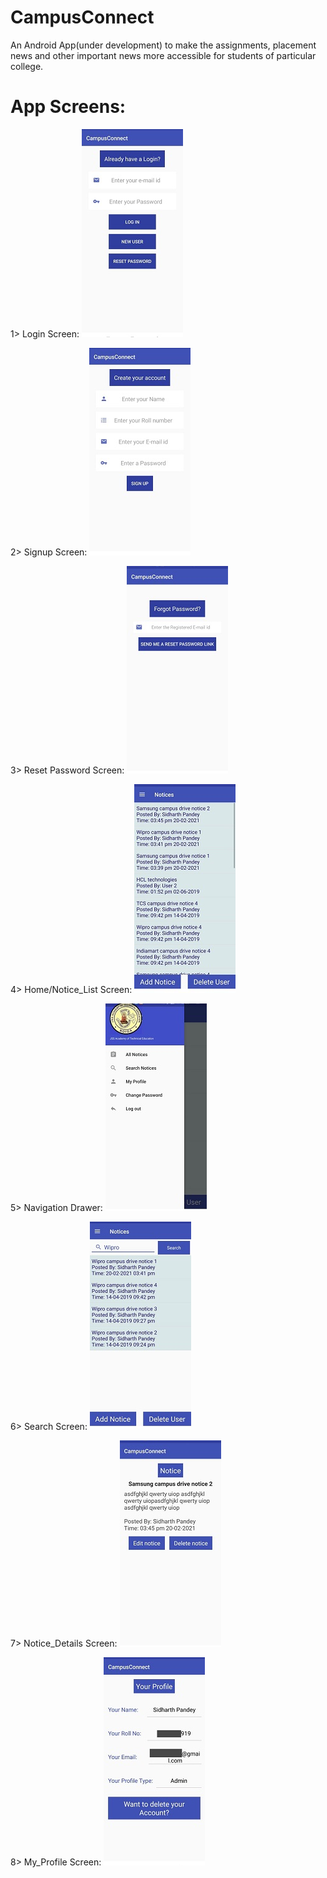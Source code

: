 # CampusConnect
An Android App(under development) to make the assignments, placement news and other important news more accessible for students of particular college.

App Screens:
============
1> Login Screen:
![Login Screen](https://github.com/SidP919/CampusConnect/blob/master/screens/CC_Login_Screen.jpeg)

2> Signup Screen:
![SignUp Screen](https://github.com/SidP919/CampusConnect/blob/master/screens/CC_SignUp_Screen.jpeg)

3> Reset Password Screen:
![Reset Password Screen](https://github.com/SidP919/CampusConnect/blob/master/screens/CC_ResetPwd_Screen.jpeg)

4> Home/Notice_List Screen:
![Home/Notice_List Screen](https://github.com/SidP919/CampusConnect/blob/master/screens/CC_Home_Screen.jpeg)

5> Navigation Drawer:
![Navigation Drawer](https://github.com/SidP919/CampusConnect/blob/master/screens/CC_NavDrawer_Screen.jpeg)

6> Search Screen:
![Search Screen](https://github.com/SidP919/CampusConnect/blob/master/screens/CC_Search_Screen.jpeg)

7> Notice_Details Screen:
![Notice Details Screen](https://github.com/SidP919/CampusConnect/blob/master/screens/CC_NoticeDetails_Screen.jpeg)

8> My_Profile Screen:
![My Profile Screen](https://github.com/SidP919/CampusConnect/blob/master/screens/CC_MyProfile_Screen.jpeg)
